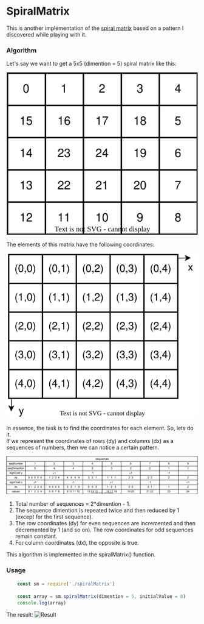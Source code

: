 # SpiralMatrix

This is another implementation of the [spiral matrix](http://rosettacode.org/wiki/Spiral_matrix) based on a pattern I discovered while playing with it.

### Algorithm
Let's say we want to get a 5x5 (dimention = 5) spiral matrix like this:

![spiralMatrix](https://github.com/victorizbitskiy/abapSpiralMatrix/blob/main/docs/img/spiralMatrix-5x5.svg)

The elements of this matrix have the following coordinates:

![spiralMatrixCoordinates](https://github.com/victorizbitskiy/abapSpiralMatrix/blob/main/docs/img/spiralMatrix_5x5_coordinates.svg)

In essence, the task is to find the coordinates for each element. So, lets do it.  
If we represent the coordinates of rows (dy) and columns (dx) as a sequences of numbers, then we can notice a certain pattern.

![spiralMatrixTable](https://github.com/victorizbitskiy/abapSpiralMatrix/blob/main/docs/img/spiralMatrix-5x5_table.svg)

1. Total number of sequences = 2*dimention - 1.
2. The sequence dimention is repeated twice and then reduced by 1 (except for the first sequence).
3. The row coordinates (dy) for even sequences are incremented and then decremented by 1 (and so on). The row coordinates for odd sequences remain constant.
4. For column coordinates (dx), the opposite is true.

This algorithm is implemented in the spiralMatrix() function.

### Usage
```javascript
    const sm = require('./spiralMatrix')
    
    const array = sm.spiralMatrix(dimention = 5, initialValue = 0)
    console.log(array)
```  
The result:
![Result]()
